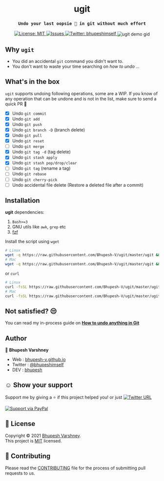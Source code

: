 <h1 align="center">ugit</h1>
<h3 align="center"><code>Undo your last oopsie 🙈️ in git without much effort</code></h4>
<p align="center">
  <a href="https://github.com/Bhupesh-V/ugit/blob/master/LICENSE">
    <img alt="License: MIT" src="https://img.shields.io/github/license/Bhupesh-V/ugit" target="_blank" />
  </a>
  <a href="https://github.com/Bhupesh-V/ugit/issues">
    <img alt="Issues" src="https://img.shields.io/github/issues/Bhupesh-V/ugit?color=blueviolet" />
  </a>
  <a href="https://twitter.com/bhupeshimself">
    <img alt="Twitter: bhupeshimself" src="https://img.shields.io/twitter/follow/bhupeshimself.svg?style=social" target="_blank" />
  </a>
  <img align="center" alt="ugit demo gid" src="https://user-images.githubusercontent.com/34342551/114261429-1ea4fb80-99f8-11eb-92b4-66315a65b854.gif"><br>
</p>


## Why `ugit`

- You did an accidental `git` command you didn't want to.
- You don't want to waste your time searching on _how to undo ..._


## What's in the box
`ugit` supports undoing following operations, some are a WIP. If you know of any operation that can be undone and is not in the list, make sure to send a quick PR 💛️

- [x] Undo `git commit`
- [x] Undo `git add`
- [x] Undo `git push`
- [x] Undo `git branch -D` (branch delete)
- [x] Undo `git pull`
- [x] Undo `git reset`
- [ ] Undo `git merge`
- [x] Undo `git tag -d` (tag delete)
- [x] Undo `git stash apply`
- [x] Undo `git stash pop/drop/clear`
- [ ] Undo `git tag` (rename a tag)
- [ ] Undo `git rebase`
- [ ] Undo `git cherry-pick`
- [ ] Undo accidental file delete (Restore a deleted file after a commit)

## Installation

**ugit** dependencies:

1. `Bash>=3`
2. GNU utils like `awk`, `grep` etc
3. [fzf](https://github.com/junegunn/fzf)

Install the script using `wget`

```bash
# Linux
wget -q https://raw.githubusercontent.com/Bhupesh-V/ugit/master/ugit && chmod +x ugit && mv ugit $HOME/.local/bin/
# Mac
wget -q https://raw.githubusercontent.com/Bhupesh-V/ugit/master/ugit && chmod +x ugit && mv ugit /usr/local/bin
```

or `curl`

```bash
# Linux
curl -fsSL https://raw.githubusercontent.com/Bhupesh-V/ugit/master/ugit && chmod +x ugit && mv ugit $HOME/.local/bin/
# Mac
curl -fsSL https://raw.githubusercontent.com/Bhupesh-V/ugit/master/ugit && chmod +x ugit && mv ugit /usr/local/bin
```

## Not satisfied? 😒️

You can read my in-process guide on [**How to undo anything in Git**](https://bhupesh.gitbook.io/notes/git/how-to-undo-anything-in-git)

## Author

:bust_in_silhouette: **Bhupesh Varshney**

- Web : [bhupesh-v.github.io](https://bhupesh-v.github.io)
- Twitter : [@bhupeshimself](https://twitter.com/bhupeshimself)
- DEV : [bhupesh](https://dev.to/bhupesh)

## ☺️ Show your support

Support me by giving a ⭐️ if this project helped you! or just [![Twitter URL](https://img.shields.io/twitter/url?style=social&url=https%3A%2F%2Fgithub.com%2FBhupesh-V%2Fugit%2F)](https://twitter.com/intent/tweet?url=https://github.com/Bhupesh-V/ugit&text=ugit%20via%20@bhupeshimself)

[![Support via PayPal](https://cdn.rawgit.com/twolfson/paypal-github-button/1.0.0/dist/button.svg)](https://www.paypal.me/BhupeshVarshney/)

## 📝 License

Copyright © 2021 [Bhupesh Varshney](https://github.com/Bhupesh-V).<br />
This project is [MIT](https://github.com/Bhupesh-V/ugit/blob/master/LICENSE) licensed.

## 👋 Contributing

Please read the [CONTRIBUTING](CONTRIBUTING.md) file for the process of submitting pull requests to us.

